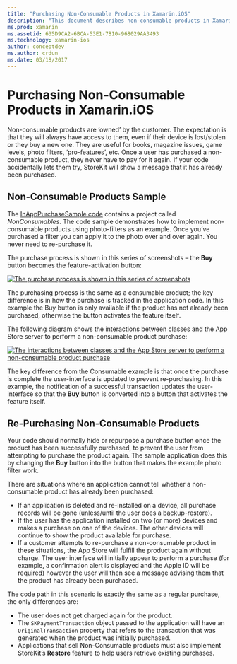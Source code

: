 ```yaml
---
title: "Purchasing Non-Consumable Products in Xamarin.iOS"
description: "This document describes non-consumable products in Xamarin.iOS, which are features purchased by a user that remain available indefinitely, regardless of device."
ms.prod: xamarin
ms.assetid: 635D9CA2-6BCA-53E1-7B10-968029AA3493
ms.technology: xamarin-ios
author: conceptdev
ms.author: crdun
ms.date: 03/18/2017
---
```


# Purchasing Non-Consumable Products in Xamarin.iOS

Non-consumable products are ‘owned’ by the customer. The expectation is
that they will always have access to them, even if their device is lost/stolen
or they buy a new one. They are useful for books, magazine issues, game levels,
photo filters, ‘pro-features’, etc. Once a user has purchased a
non-consumable product, they never have to pay for it again. If your code
accidentally lets them try, StoreKit will show a message that it has already
been purchased.

## Non-Consumable Products Sample

The [InAppPurchaseSample code](https://docs.microsoft.com/samples/xamarin/ios-samples/storekit) contains a project called *NonConsumables*. The code sample
demonstrates how to implement non-consumable products using photo-filters as an
example. Once you’ve purchased a filter you can apply it to the photo over and
over again. You never need to re-purchase it.   

The purchase
process is shown in this series of screenshots – the **Buy**
button becomes the feature-activation button:   

[![The purchase process is shown in this series of screenshots](purchasing-non-consumable-products-images/image34.png)](purchasing-non-consumable-products-images/image34.png#lightbox)   

The purchasing process is the same as a consumable product; the key
difference is in how the purchase is tracked in the application code. In this
example the Buy button is only available if the product has not already been
purchased, otherwise the button activates the feature itself.   

The following diagram shows the interactions between classes and the App Store
server to perform a non-consumable product purchase:   

[![The interactions between classes and the App Store server to perform a non-consumable product purchase](purchasing-non-consumable-products-images/image35.png)](purchasing-non-consumable-products-images/image35.png#lightbox)   

The key difference from the Consumable example is that once the
purchase is complete the user-interface is updated to prevent re-purchasing. In
this example, the notification of a successful transaction updates the
user-interface so that the **Buy** button is converted into a
button that activates the feature itself.

## Re-Purchasing Non-Consumable Products

Your code should normally hide or repurpose a purchase button once the
product has been successfully purchased, to prevent the user from attempting to
purchase the product again. The sample application does this by changing the **Buy** button into the button that makes the example photo filter
work.   

There are situations where an application cannot tell
whether a non-consumable product has already been purchased:

- If an application is deleted and re-installed on a device, all purchase records will be gone (unless/until the user does a backup-restore). 
- If the user has the application installed on two (or more) devices and makes a purchase on one of the devices. The other devices will continue to show the product available for purchase. 
- If a customer attempts to re-purchase a non-consumable product in these situations, the App Store will fulfill the product again without charge. The user interface will initially appear to perform a purchase (for example, a confirmation alert is displayed and the Apple ID will be required) however the user will then see a message advising them that the product has already been purchased.  

The code path in this scenario is exactly the same as a regular
purchase, the only differences are:

- The user does not get charged again for the product.
- The  `SKPaymentTransaction` object passed to the application will have an  `OriginalTransaction` property that refers to the transaction that was generated when the product was initially purchased. 
- Applications that sell Non-Consumable products must also implement StoreKit’s  **Restore** feature to help users retrieve existing purchases. 
